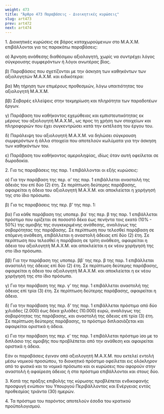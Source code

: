 ```yaml
---
weight: 473
title: "Άρθρο 473 Παραβάσεις - Διοικητικές κυρώσεις"
slug: art473
prev: art472
next: art474
---
```


1\. Διοικητικές κυρώσεις σε βάρος καταχωρούμενων στο Μ.Α.Χ.Μ. επιβάλλονται για τις παρακάτω παραβάσεις:

α) Άρνηση ανάθεσης διαθέσιμου αξιολογητή, χωρίς να συντρέχει λόγος σύγκρουσης συμφερόντων ή λόγοι ανωτέρας βίας.

β) Παραβάσεις που σχετίζονται με την άσκηση των καθηκόντων των αξιολογητών Μ.Α.Χ.Μ. και ειδικότερα:

βα) Μη τήρηση των επιμέρους προθεσμιών, λόγω υπαιτιότητας του αξιολογητή Μ.Α.Χ.Μ.

ββ) Σοβαρές ελλείψεις στην τεκμηρίωση και πληρότητα των παραδοτέων έργων.

γ) Παράβαση του καθήκοντος εχεμύθειας και εμπιστευτικότητας εκ μέρους του αξιολογητή Μ.Α.Χ.Μ., ως προς τη χρήση των στοιχείων και πληροφοριών που έχει συγκεντρώσει κατά την εκτέλεση του έργου του.

δ) Παράλειψη του αξιολογητή Μ.Α.Χ.Μ. να δηλώσει σύγκρουση συμφερόντων ή άλλα στοιχεία που αποτελούν κωλύματα για την άσκηση των καθηκόντων του.

ε) Παράβαση του καθήκοντος αμεροληψίας, ιδίως όταν αυτή οφείλεται σε δωροδοκία.

2\. Για τις παραβάσεις της παρ. 1 επιβάλλονται οι εξής κυρώσεις:

α) Για την παράβαση της περ. α’ της παρ. 1 επιβάλλεται αναστολή της άδειάς του επί δύο (2) έτη. Σε περίπτωση δεύτερης παράβασης, αφαιρείται η άδεια του αξιολογητή Μ.Α.Χ.Μ. και αποκλείεται η χορήγησή της στο ίδιο πρόσωπο.

β) Για τις παραβάσεις της περ. β’ της παρ. 1:

βα) Για κάθε παράβαση της υποπερ. βα΄ της περ. β της παρ. 1 επιβάλλεται πρόστιμο που ορίζεται σε ποσοστό δέκα έως πενήντα τοις εκατό (10% - 50%) της αμοιβής της συγκεκριμένης ανάθεσης, αναλόγως της σοβαρότητας της παράβασης. Σε περίπτωση που τελεσθεί παράβαση σε επόμενη ανάθεση, επιβάλλεται η αναστολή άδειας επί δύο (2) έτη. Σε περίπτωση που τελεσθεί η παράβαση σε τρίτη ανάθεση, αφαιρείται η άδεια του αξιολογητή Μ.Α.Χ.Μ. και αποκλείεται η εκ νέου χορήγησή της στο ίδιο πρόσωπο.

ββ) Για την παράβαση της υποπερ. ββ΄ της περ. β της παρ. 1 επιβάλλεται αναστολή της άδειας επί δύο (2) έτη. Σε περίπτωση δεύτερης παράβασης, αφαιρείται η άδεια του αξιολογητή Μ.Α.Χ.Μ. και αποκλείεται η εκ νέου χορήγησή της στο ίδιο πρόσωπο.

γ) Για την παράβαση της περ. γ’ της παρ. 1 επιβάλλεται αναστολή της άδειας επί τρία (3) έτη. Σε περίπτωση δεύτερης παράβασης, αφαιρείται η άδεια.

δ) Για την παράβαση της περ. δ’ της παρ. 1 επιβάλλεται πρόστιμο από δύο χιλιάδες (2.000) έως δέκα χιλιάδες (10.000) ευρώ, αναλόγως της σοβαρότητας της παράβασης, και αναστολή της άδειας επί τρία (3) έτη. Σε περίπτωση δεύτερης παράβασης, το πρόστιμο διπλασιάζεται και αφαιρείται οριστικά η άδεια.

ε) Για την παράβαση της περ. ε’ της παρ. 1 επιβάλλεται πρόστιμο ίσο με το διπλάσιο της αμοιβής που προβλέπεται από την ανάθεση και αφαιρείται οριστικά η άδεια.

Εάν οι παραβάσεις έγιναν από αξιολογητή Μ.Α.Χ.Μ. που εκτελεί εντολή μέσω νομικού προσώπου, το διοικητικό πρόστιμο οφείλεται εις ολόκληρον από το φυσικό και το νομικό πρόσωπο και οι κυρώσεις που αφορούν στην αναστολή ή αφαίρεση άδειας ή στα πρόστιμα επιβάλλονται και στους δύο.

3\. Kατά της πράξης επιβολής της κύρωσης προβλέπεται ενδικοφανής προσφυγή ενώπιον του Υπουργού Περιβάλλοντος και Ενέργειας εντός προθεσμίας τριάντα (30) ημερών.

4\. Τα πρόστιμα του παρόντος αποτελούν έσοδα του κρατικού προϋπολογισμού.


